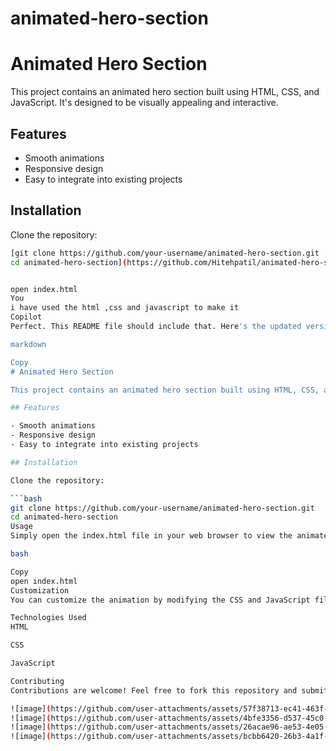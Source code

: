 # animated-hero-section

# Animated Hero Section

This project contains an animated hero section built using HTML, CSS, and JavaScript. It's designed to be visually appealing and interactive.

## Features

- Smooth animations
- Responsive design
- Easy to integrate into existing projects

## Installation

Clone the repository:

```bash
[git clone https://github.com/your-username/animated-hero-section.git
cd animated-hero-section](https://github.com/Hitehpatil/animated-hero-section/new/main?readme=1)


open index.html
You
i have used the html ,css and javascript to make it
Copilot
Perfect. This README file should include that. Here's the updated version:

markdown

Copy
# Animated Hero Section

This project contains an animated hero section built using HTML, CSS, and JavaScript. It's designed to be visually appealing and interactive.

## Features

- Smooth animations
- Responsive design
- Easy to integrate into existing projects

## Installation

Clone the repository:

```bash
git clone https://github.com/your-username/animated-hero-section.git
cd animated-hero-section
Usage
Simply open the index.html file in your web browser to view the animated hero section.

bash

Copy
open index.html
Customization
You can customize the animation by modifying the CSS and JavaScript files as per your requirements.

Technologies Used
HTML

CSS

JavaScript

Contributing
Contributions are welcome! Feel free to fork this repository and submit a pull request.

![image](https://github.com/user-attachments/assets/57f38713-ec41-463f-9dcf-b980b9d25e27)
![image](https://github.com/user-attachments/assets/4bfe3356-d537-45c0-bd83-f6c26d293e4e)
![image](https://github.com/user-attachments/assets/26acae96-ae53-4e05-a42b-149174cd5869)
![image](https://github.com/user-attachments/assets/bcbb6420-26b3-4a1f-ac89-12f44a8dac12)


